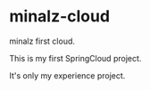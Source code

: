 # minalz-cloud
minalz first cloud.

This is my first SpringCloud project.

It's only my experience project.
